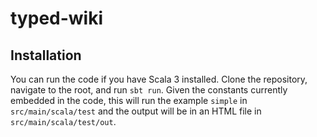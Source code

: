 # typed-wiki

## Installation

You can run the code if you have Scala 3 installed. Clone the repository, navigate to the root, and run `sbt run`. Given the constants currently embedded in the code, this will run the example `simple` in `src/main/scala/test` and the output will be in an HTML file in `src/main/scala/test/out`.